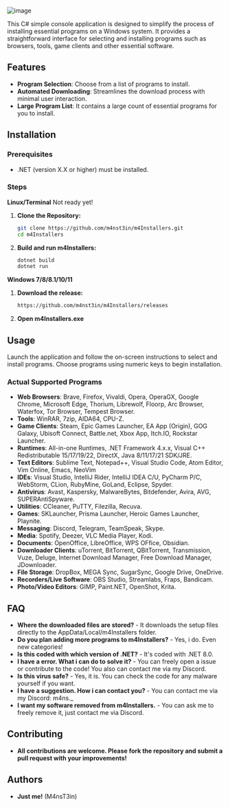 

![image](https://github.com/user-attachments/assets/637ac487-4a54-432a-9b38-e4a1fef4d05f)

                                                                       
                                                                             
This C# simple console application is designed to simplify the process of installing essential programs on a Windows system. It provides a straightforward interface for selecting and installing programs such as browsers, tools, game clients and other essential software.

## Features

- **Program Selection**: Choose from a list of programs to install.
- **Automated Downloading**: Streamlines the download process with minimal user interaction.
- **Large Program List**: It contains a large count of essential programs for you to install.

## Installation

### Prerequisites

- .NET (version X.X or higher) must be installed.

### Steps

**Linux/Terminal**
Not ready yet!
1. **Clone the Repository:**

   ```bash
   git clone https://github.com/m4nst3in/m4Installers.git
   cd m4Installers
   ```
2. **Build and run m4Installers:**

   ```bash
   dotnet build
   dotnet run
   ```
**Windows 7/8/8.1/10/11**

1. **Download the release:**
   ```bash
   https://github.com/m4nst3in/m4Installers/releases
   ```
   
2. **Open m4Installers.exe**
   
## Usage

Launch the application and follow the on-screen instructions to select and install programs. Choose programs using numeric keys to begin installation.

### Actual Supported Programs

- **Web Browsers**: Brave, Firefox, Vivaldi, Opera, OperaGX, Google Chrome, Microsoft Edge, Thorium, Librewolf, Floorp, Arc Browser, Waterfox, Tor Browser, Tempest Browser.
- **Tools**: WinRAR, 7zip, AIDA64, CPU-Z.
- **Game Clients**: Steam, Epic Games Launcher, EA App (Origin), GOG Galaxy, Ubisoft Connect, Battle.net, Xbox App, Itch.IO, Rockstar Launcher.
- **Runtimes**: All-in-one Runtimes, .NET Framework 4.x.x, Visual C++ Redistributable 15/17/19/22, DirectX, Java 8/11/17/21 SDK/JRE.
- **Text Editors**: Sublime Text, Notepad++, Visual Studio Code, Atom Editor, Vim Online, Emacs, NeoVim
- **IDEs**: Visual Studio, IntelliJ Rider, IntelliJ IDEA C/U, PyCharm P/C, WebStorm, CLion, RubyMine, GoLand, Eclipse, Spyder.
- **Antivirus**: Avast, Kaspersky, MalwareBytes, Bitdefender, Avira, AVG, SUPERAntiSpyware.
- **Utilities**: CCleaner, PuTTY, Filezilla, Recuva.
- **Games**: SKLauncher, Prisma Launcher, Heroic Games Launcher, Playnite.
- **Messaging**: Discord, Telegram, TeamSpeak, Skype.
- **Media**: Spotify, Deezer, VLC Media Player, Kodi.
- **Documents**: OpenOffice, LibreOffice, WPS OFfice, Obsidian.
- **Downloader Clients**: uTorrent, BitTorrent, QBitTorrent, Transmission, Vuze, Deluge, Internet Download Manager, Free Download Manager, JDownloader.
- **File Storage**: DropBox, MEGA Sync, SugarSync, Google Drive, OneDrive.
- **Recorders/Live Software**: OBS Studio, Streamlabs, Fraps, Bandicam.
- **Photo/Video Editors**: GIMP, Paint.NET, OpenShot, Krita.
## FAQ
- **Where the downloaded files are stored?** - It downloads the setup files directly to the AppData/Local/m4Installers folder.
- **Do you plan adding more programs to m4Installers?** - Yes, i do. Even new categories!
- **Is this coded with which version of .NET?** - It's coded with .NET 8.0.
- **I have a error. What i can do to solve it?** - You can freely open a issue or contribute to the code! You also can contact me via my Discord.
- **Is this virus safe?** - Yes, it is. You can check the code for any malware yourself if you want.
- **I have a suggestion. How i can contact you?** - You can contact me via my Discord: m4ns._
- **I want my software removed from m4Installers.** - You can ask me to freely remove it, just contact me via Discord.

## Contributing

- **All contributions are welcome. Please fork the repository and submit a pull request with your improvements!**

## Authors

- **Just me!** (M4nsT3in)
